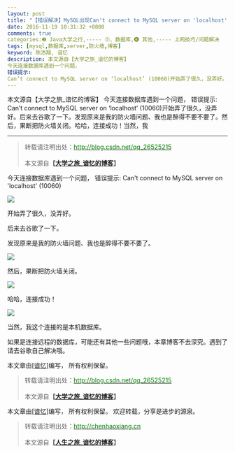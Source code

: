 ```yaml
---
layout: post
title: "【错误解决】MySQL出现Can't connect to MySQL server on 'localhost' (10060)错误"
date: 2016-11-19 10:31:32 +0800
comments: true
categories:❷ Java大学之行,----- ⑤、数据库,❻ 其他,----- 上网技巧/问题解决
tags: [mysql,数据库,server,防火墙,博客]
keyword: 陈浩翔, 谙忆
description: 本文源自【大学之旅_谙忆的博客】
今天连接数据库遇到一个问题， 
错误提示: 
Can’t connect to MySQL server on ‘localhost’ (10060)开始弄了很久，没弄好。后来去谷歌了一下。发现原来是我的防火墙问题、我也是醉得不要不要了。然后，果断把防火墙关闭。哈哈，连接成功！当然，我 
---
```



本文源自【大学之旅_谙忆的博客】
今天连接数据库遇到一个问题， 
错误提示: 
Can’t connect to MySQL server on ‘localhost’ (10060)开始弄了很久，没弄好。后来去谷歌了一下。发现原来是我的防火墙问题、我也是醉得不要不要了。然后，果断把防火墙关闭。哈哈，连接成功！当然，我
<!-- more -->
----------

<blockquote cite='陈浩翔'>
<p background-color='#D3D3D3'>转载请注明出处：<a href='http://blog.csdn.net/qq_26525215'><font color="green">http://blog.csdn.net/qq_26525215</font></a><br><br>
本文源自<strong>【<a href='http://blog.csdn.net/qq_26525215' target='_blank'>大学之旅_谙忆的博客</a>】</strong></p>
</blockquote>

今天连接数据库遇到一个问题，
错误提示:
Can't connect to MySQL server on 'localhost' (10060)

![](http://img.blog.csdn.net/20161119222647718)

开始弄了很久，没弄好。

后来去谷歌了一下。

发现原来是我的防火墙问题、我也是醉得不要不要了。

![](http://img.blog.csdn.net/20161119222611746)

然后，果断把防火墙关闭。

![](http://img.blog.csdn.net/20161119222637921)

哈哈，连接成功！

![](http://img.blog.csdn.net/20161119222707497)


当然，我这个连接的是本机数据库。

如果是连接远程的数据库，可能还有其他一些问题哦，本章博客不去深究。遇到了请去谷歌自己解决哦。

本文章由<a href="https://chenhaoxiang.github.io/">[谙忆]</a>编写， 所有权利保留。 
<blockquote cite='陈浩翔'>
<p background-color='#D3D3D3'>转载请注明出处：<a href='http://blog.csdn.net/qq_26525215'><font color="green">http://blog.csdn.net/qq_26525215</font></a><br><br>
本文源自<strong>【<a href='http://blog.csdn.net/qq_26525215' target='_blank'>大学之旅_谙忆的博客</a>】</strong></p>
</blockquote>

本文章由<a href="http://chenhaoxiang.cn/">[谙忆]</a>编写， 所有权利保留。 
欢迎转载，分享是进步的源泉。
<blockquote cite='陈浩翔'>
<p background-color='#D3D3D3'>转载请注明出处：<a href='http://chenhaoxiang.cn'><font color="green">http://chenhaoxiang.cn</font></a><br><br>
本文源自<strong>【<a href='http://chenhaoxiang.cn' target='_blank'>人生之旅_谙忆的博客</a>】</strong></p>
</blockquote>
